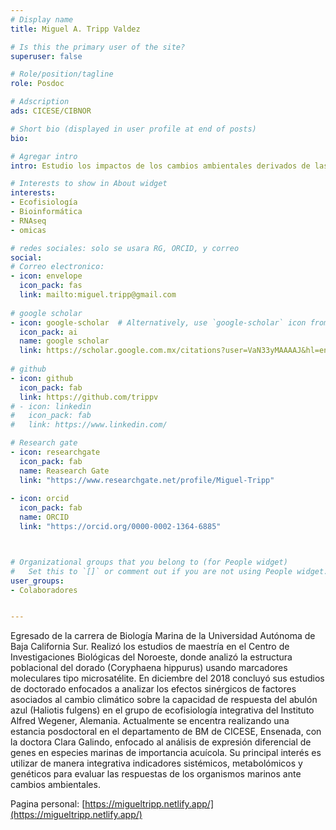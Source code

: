 ```yaml
---
# Display name
title: Miguel A. Tripp Valdez

# Is this the primary user of the site?
superuser: false

# Role/position/tagline
role: Posdoc

# Adscription
ads: CICESE/CIBNOR 

# Short bio (displayed in user profile at end of posts)
bio:

# Agregar intro
intro: Estudio los impactos de los cambios ambientales derivados de las actividades antropogénicas en la fisiología y capacidad de respuesta de organismos marinos.

# Interests to show in About widget
interests: 
- Ecofisiología
- Bioinformática
- RNAseq
- omicas

# redes sociales: solo se usara RG, ORCID, y correo
social:
# Correo electronico:
- icon: envelope
  icon_pack: fas
  link: mailto:miguel.tripp@gmail.com
  
# google scholar
- icon: google-scholar  # Alternatively, use `google-scholar` icon from `ai` icon pack
  icon_pack: ai
  name: google scholar
  link: https://scholar.google.com.mx/citations?user=VaN33yMAAAAJ&hl=en
  
# github
- icon: github
  icon_pack: fab
  link: https://github.com/trippv
# - icon: linkedin
#   icon_pack: fab
#   link: https://www.linkedin.com/

# Research gate
- icon: researchgate
  icon_pack: fab
  name: Reasearch Gate
  link: "https://www.researchgate.net/profile/Miguel-Tripp"
  
- icon: orcid
  icon_pack: fab
  name: ORCID
  link: "https://orcid.org/0000-0002-1364-6885"



# Organizational groups that you belong to (for People widget)
#   Set this to `[]` or comment out if you are not using People widget.
user_groups:
- Colaboradores


---
```


Egresado de la carrera de Biología Marina de la Universidad Autónoma de Baja California Sur. Realizó los
estudios de maestría en el Centro de Investigaciones Biológicas del Noroeste, donde analizó la
estructura poblacional del dorado (Coryphaena hippurus) usando marcadores moleculares tipo
microsatélite. En diciembre del 2018 concluyó sus estudios de doctorado enfocados a analizar los
efectos sinérgicos de factores asociados al cambio climático sobre la capacidad de respuesta del abulón
azul (Haliotis fulgens) en el grupo de ecofisiología integrativa del Instituto Alfred Wegener, Alemania.
Actualmente se encentra realizando una estancia posdoctoral en el departamento de BM de CICESE,
Ensenada, con la doctora Clara Galindo, enfocado al análisis de expresión diferencial de genes en
especies marinas de importancia acuícola. Su principal interés es utilizar de manera integrativa
indicadores sistémicos, metabolómicos y genéticos para evaluar las respuestas de los organismos
marinos ante cambios ambientales.

Pagina personal: [https://migueltripp.netlify.app/](https://migueltripp.netlify.app/)
